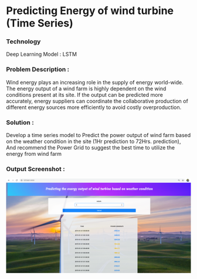 # Predicting Energy of wind turbine (Time Series)

### Technology
Deep Learning Model : LSTM

### Problem Description :
Wind energy plays an increasing role in the supply of energy world-wide. The energy output of a wind farm is highly dependent on the wind conditions present at its site. If the output can be predicted more accurately, energy suppliers can coordinate the collaborative production of different energy sources more efficiently to avoid costly overproduction.

### Solution :
Develop a time series model to Predict the power output of wind farm based on the weather condition in the site (1Hr prediction to 72Hrs. prediction), And recommend the Power Grid to suggest the best time to utilize the energy from wind farm

### Output Screenshot :
<img src="Screenshots/output.png" width="800">
